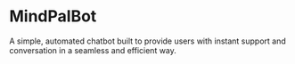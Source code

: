 # MindPalBot
A simple, automated chatbot built to provide users with instant support and conversation in a seamless and efficient way.
